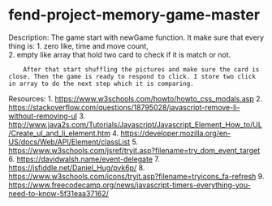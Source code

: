 # fend-project-memory-game-master
Description:
		The game start with newGame function. It make sure that every thing is:
			1. zero like, time and move count,  
			2. empty like array that hold two card to check if it is match or not.

		After that start shuffling the pictures and make sure the card is close. Then the game is ready to respond to click. I store two click in array to do the next step which it is comparing.

Resources:
	1. https://www.w3schools.com/howto/howto_css_modals.asp
	2. https://stackoverflow.com/questions/18795028/javascript-remove-li-without-removing-ul
	3. http://www.java2s.com/Tutorials/Javascript/Javascript_Element_How_to/UL/Create_ul_and_li_element.htm
	4. https://developer.mozilla.org/en-US/docs/Web/API/Element/classList
	5. https://www.w3schools.com/jsref/tryit.asp?filename=try_dom_event_target
	6. https://davidwalsh.name/event-delegate
	7. https://jsfiddle.net/Daniel_Hug/pvk6p/
	8. https://www.w3schools.com/icons/tryit.asp?filename=tryicons_fa-refresh
	9. https://www.freecodecamp.org/news/javascript-timers-everything-you-need-to-know-5f31eaa37162/
